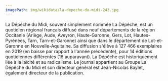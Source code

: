 ```yaml
---
imagePath: img/wikidata/la-depeche-du-midi-243.jpg
---
```


La Dépêche du Midi, souvent simplement nommée La Dépêche, est un quotidien régional français diffusé dans neuf départements de la région Occitanie (Ariège, Aude, Aveyron, Haute-Garonne, Gers, Lot, Hautes-Pyrénées, Tarn, Tarn-et-Garonne) ainsi que dans le département de Lot-et-Garonne en Nouvelle-Aquitaine. Sa diffusion s'élève à 127 466 exemplaires en 2019 (en baisse par rapport à l'année précédente), pour 14 éditions quotidiennes différentes (16 auparavant). La Dépêche est historiquement liée à la laïcité et au radicalisme. Le journal appartient au Groupe La Dépêche du Midi et son directeur général est Jean-Nicolas Baylet, également directeur de la publication.
